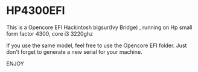 # HP4300EFI
This is a Opencore EFI Hackintosh bigsur(Ivy Bridge) , running on Hp small form factor 4300, core i3 3220ghz

If you use the same model, feel free to use the Opencore EFI folder. Just don't forget to generate a new serial for your machine.

ENJOY

